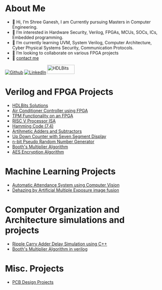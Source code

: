 # About Me
- 👋 Hi, I’m Shree Ganesh, I am Currently pursuing Masters in Computer Engineering.
- 👀 I’m interested in Hardware Security, Verilog, FPGAs, MCUs, SOCs, ICs, Embedded programming.
- 🌱 I’m currently learning UVM, System Verilog, Computer Architecture, Cyber Physical Systems Security, Communication Protocols.
- 💞️ I’m looking to collaborate on various FPGA projects
- 📩 [contact me](mailto:shreeganeshwooradi@gmail.com?subject=Meeting%20Request&body=Hi%20Shree%20Ganesh,%0A%0AIwould%20like%20to%20schedule%20a%20meeting%20with%20you.%20Could%20we%20discuss%20availability%3F%0A%0AKind%20regards,%0A[Your%20Name]) 

<p>
<a href="https://github.com/shreegw" target="_blank"><img alt="Github" 
src="https://img.shields.io/badge/GitHub-%2312100E.svg?&style=for-the-badge&logo=Github&logoColor=white" /></a> <a  
href="https://www.linkedin.com/in/shree-ganesh-wooradi" target="_blank"><img alt="LinkedIn" 
src="https://img.shields.io/badge/linkedin-%2312100E.svg?&style=for-the-badge&logo=linkedin&logoColor=blue" /></a> <a
href="https://hdlbits.01xz.net/wiki/Special:VlgStats/DE9DF9878C44079" target="_blank"><img alt="HDLBits" 
src="https://hdlbits.01xz.net/images/logo270.png" width=90 height=30 /></a> 

</p>

# Verilog and FPGA Projects

- [HDLBits Solutions](https://github.com/shreegw/HDLBits-Solutions)
- [Air Conditioner Controller using FPGA ](https://github.com/shreegw/FPGA-Thermostat-Controller)
- [TPM Functionality on an FPGA](https://github.com/shreegw/TPM-functionality-on-FPGA)
- [RISC V Processor ISA ](https://github.com/shreegw/RISC-V-Projects)
- [Hamming Code (7,4) ](https://github.com/shreegw/Verilog-and-Projects/tree/main/4.%20Hamming%20(7%2C4)) 
- [Artihmetic Adders and Subtractors](https://github.com/shreegw/Verilog-and-Projects/tree/main/1.%20Adder%2C%20RCA%2C%20Subtractor)
- [Up Down Counter with Seven Segment Display](https://github.com/shreegw/Verilog-and-Projects/tree/main/2.%20Up-Down%20Counter%20)
- [n-bit Pseudo Random Number Generator](https://github.com/shreegw/Verilog-and-Projects/tree/main/3.%2016%20Bit%20LFSR%20PRNG)
- [Booth's Multiplier Algorithm](https://github.com/shreegw/Verilog-and-Projects/tree/main/5.%20Booth's%20Multiplier)
- [AES Encryption Algorithm](https://github.com/shreegw/Verilog-Projects/tree/main/6.%20AES-128%20Encryption)

# Machine Learning Projects
- [Automatic Attendance System using Computer Vision](https://github.com/shreegw/Face-Recognition-project)
- [Dehazing by Artificial Multiple Exposure image fusion](https://github.com/shreegw/Image-Deahzing-using-MATLAB/tree/main)

# Computer Organization and Architecture simulations and projects
- [Ripple Carry Adder Delay Simulation using C++](https://github.com/shreegw/RippleCarryAdder-DelaySimulation)
- [Booth's Multiplier Algorithm in verilog](https://github.com/shreegw/Verilog-and-Projects/tree/main/5.%20Booth's%20Multiplier)

# Misc. Projects
- [PCB Design Projects](https://github.com/shreegw/PCB-Design)

  


<!---
shreegw/shreegw is a ✨ special ✨ repository because its `README.md` (this file) appears on your GitHub profile.
You can click the Preview link to take a look at your changes.
--->
